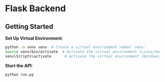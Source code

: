 # Flask Backend

## Getting Started

**Set Up Virtual Environment**:

```bash
python -m venv venv  # Create a virtual environment named 'venv'
source venv/bin/activate  # Activate the virtual environment (Linux/macOS)
venv\Scripts\activate      # Activate the virtual environment (Windows)
```

**Start the API**:

```bash
python run.py
```
